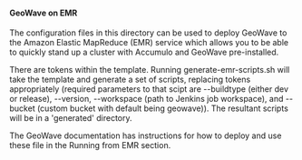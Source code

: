 #### GeoWave on EMR

The configuration files in this directory can be used to deploy GeoWave to the Amazon Elastic MapReduce (EMR) service which allows you to be able to quickly stand up a cluster with Accumulo and GeoWave pre-installed.

There are tokens within the template. Running generate-emr-scripts.sh will take the template and generate a set of scripts, replacing tokens appropriately (required parameters to that scipt are --buildtype (either dev or release), --version, --workspace (path to Jenkins job workspace), and --bucket (custom bucket with default being geowave)).  The resultant scripts will be in a 'generated' directory. 

The GeoWave documentation has instructions for how to deploy and use these file in the Running from EMR section.

